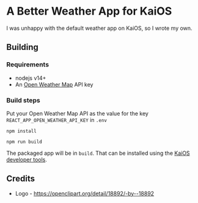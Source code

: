 # A Better Weather App for KaiOS

I was unhappy with the default weather app on KaiOS, so I wrote my own.

## Building
### Requirements
* nodejs v14+
* An [Open Weather Map](https://openweathermap.org) API key

### Build steps

Put your Open Weather Map API as the value for the key `REACT_APP_OPEN_WEATHER_API_KEY` in `.env`

`npm install`

`npm run build`

The packaged app will be in `build`. That can be installed using the [KaiOS developer tools](https://developer.kaiostech.com/docs/sfp-3.0/getting-started/env-setup/os-env-setup).

## Credits
* Logo - https://openclipart.org/detail/18892/-by--18892